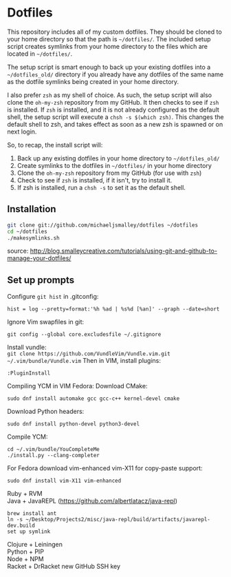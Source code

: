 Dotfiles
========
This repository includes all of my custom dotfiles.  They should be cloned to
your home directory so that the path is `~/dotfiles/`.  The included setup
script creates symlinks from your home directory to the files which are located
in `~/dotfiles/`.

The setup script is smart enough to back up your existing dotfiles into a
`~/dotfiles_old/` directory if you already have any dotfiles of the same name as
the dotfile symlinks being created in your home directory.

I also prefer `zsh` as my shell of choice.  As such, the setup script will also
clone the `oh-my-zsh` repository from my GitHub. It then checks to see if `zsh`
is installed.  If `zsh` is installed, and it is not already configured as the
default shell, the setup script will execute a `chsh -s $(which zsh)`.  This
changes the default shell to zsh, and takes effect as soon as a new zsh is
spawned or on next login.

So, to recap, the install script will:

1. Back up any existing dotfiles in your home directory to `~/dotfiles_old/`
2. Create symlinks to the dotfiles in `~/dotfiles/` in your home directory
3. Clone the `oh-my-zsh` repository from my GitHub (for use with `zsh`)
4. Check to see if `zsh` is installed, if it isn't, try to install it.
5. If zsh is installed, run a `chsh -s` to set it as the default shell.

Installation
------------

``` bash
git clone git://github.com/michaeljsmalley/dotfiles ~/dotfiles
cd ~/dotfiles
./makesymlinks.sh
```


source: http://blog.smalleycreative.com/tutorials/using-git-and-github-to-manage-your-dotfiles/

Set up prompts
----------------
Configure `git hist` in .gitconfig:
```
hist = log --pretty=format:'%h %ad | %s%d [%an]' --graph --date=short
```
Ignore Vim swapfiles in git:
```
git config --global core.excludesfile ~/.gitignore
```
Install vundle:<br/>
```git clone https://github.com/VundleVim/Vundle.vim.git ~/.vim/bundle/Vundle.vim```
Then in VIM, install plugins:<br/>
```
:PluginInstall
```
Compiling YCM in VIM
Fedora:
Download CMake:
```
sudo dnf install automake gcc gcc-c++ kernel-devel cmake

```
Download Python headers:
```
sudo dnf install python-devel python3-devel
```
Compile YCM:
```
cd ~/.vim/bundle/YouCompleteMe
./install.py --clang-completer
```

For Fedora download vim-enhanced vim-X11 for copy-paste support:
```
sudo dnf install vim-X11 vim-enhanced
```
Ruby + RVM<br/>
Java + JavaREPL (https://github.com/albertlatacz/java-repl)<br/>
```
brew install ant
ln -s ~/Desktop/Projects2/misc/java-repl/build/artifacts/javarepl-dev.build
set up symlink
```

Clojure + Leiningen<br/>
Python + PIP<br/>
Node + NPM<br/>
Racket + DrRacket
new GitHub SSH key
